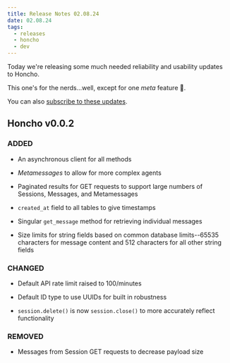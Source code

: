 ```yaml
---
title: Release Notes 02.08.24
date: 02.08.24
tags:
  - releases
  - honcho
  - dev
---
```

Today we're releasing some much needed reliability and usability updates to Honcho.  
  
This one's for the nerds...well, except for one *meta* feature 👀.  
  
You can also [subscribe to these updates](https://plasticlabs.typeform.com/honchoupdates).  
  
## Honcho v0.0.2  

### ADDED
- An asynchronous client for all methods
    
- *Metamessages* to allow for more complex agents
    
- Paginated results for GET requests to support large numbers of Sessions, Messages, and Metamessages
    
- `created_at` field to all tables to give timestamps
    
- Singular `get_message` method for retrieving individual messages
    
- Size limits for string fields based on common database limits--65535 characters for message content and 512 characters for all other string fields

### CHANGED
- Default API rate limit raised to 100/minutes
    
- Default ID type to use UUIDs for built in robustness
    
- `session.delete()` is now `session.close()` to more accurately reflect functionality

### REMOVED
- Messages from Session GET requests to decrease payload size